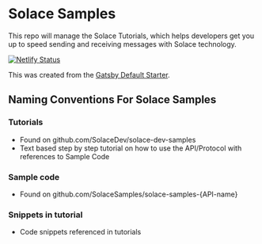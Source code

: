 # Solace Samples

This repo will manage the Solace Tutorials, which helps developers get you up to speed sending and receiving messages with Solace technology.

[![Netlify Status](https://api.netlify.com/api/v1/badges/c87209db-e4d8-4b44-847a-d19294b01869/deploy-status)](https://app.netlify.com/sites/solace-dev-samples/deploys)

This was created from the [Gatsby Default Starter](https://www.gatsbyjs.org/starters/gatsbyjs/gatsby-starter-default/).


## Naming Conventions For Solace Samples

### Tutorials 
- Found on github.com/SolaceDev/solace-dev-samples
- Text based step by step tutorial on how to use the API/Protocol with references to Sample Code

### Sample code
- Found on github.com/SolaceSamples/solace-samples-{API-name}

### Snippets in tutorial
- Code snippets referenced in tutorials